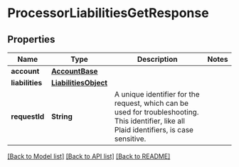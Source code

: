 # ProcessorLiabilitiesGetResponse

## Properties
Name | Type | Description | Notes
------------ | ------------- | ------------- | -------------
**account** | [**AccountBase**](AccountBase.md) |  | 
**liabilities** | [**LiabilitiesObject**](LiabilitiesObject.md) |  | 
**requestId** | **String** | A unique identifier for the request, which can be used for troubleshooting. This identifier, like all Plaid identifiers, is case sensitive. | 

[[Back to Model list]](../README.md#documentation-for-models) [[Back to API list]](../README.md#documentation-for-api-endpoints) [[Back to README]](../README.md)


